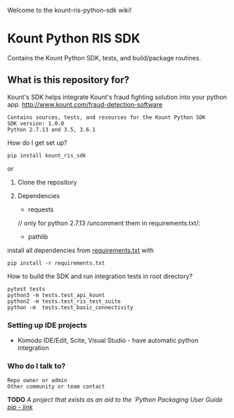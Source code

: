 Welcome to the kount-ris-python-sdk wiki!

# Kount Python RIS SDK #

Contains the Kount Python SDK, tests, and build/package routines.

## What is this repository for?

Kount's SDK helps integrate Kount's fraud fighting solution into your python app.
http://www.kount.com/fraud-detection-software

    Contains sources, tests, and resources for the Kount Python SDK
    SDK version: 1.0.0
    Python 2.7.13 and 3.5, 3.6.1 

How do I get set up?  

`pip install kount_ris_sdk`  

or
   1. Clone the repository
   2. Dependencies
        * requests
        
        // only for python 2.7.13 /uncomment them in requirements.txt/:
        * pathlib
      

install all dependencies from [requirements.txt](https://github.com/Kount/kount-ris-python-sdk/blob/master/requirements.txt)
 with

`pip install -r requirements.txt`

How to build the SDK and run integration tests in root directory?


    pytest tests
    python3 -m tests.test_api_kount
    python2 -m tests.test_ris_test_suite
    python -m  tests.test_basic_connectivity


### Setting up IDE projects
* Komodo IDE/Edit, Scite, Visual Studio - have automatic python integration

### Who do I talk to?

    Repo owner or admin
    Other community or team contact

**TODO** _A project that exists as an aid to the `Python Packaging User Guide [pip - link](<https://kount_ris_sdk.python.org>)_

